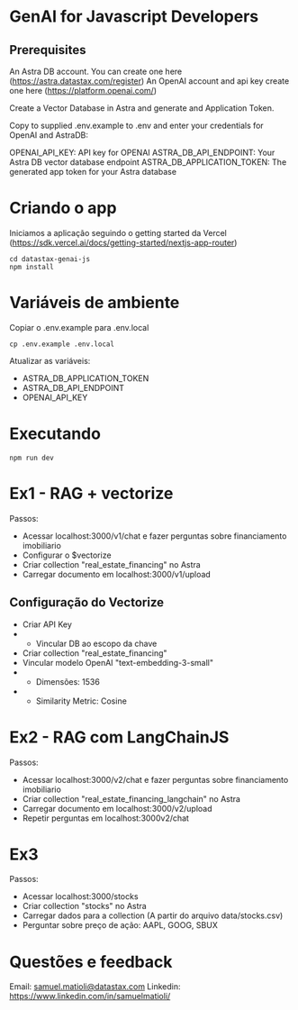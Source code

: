 # GenAI for Javascript Developers

## Prerequisites

An Astra DB account. You can create one here (https://astra.datastax.com/register)
An OpenAI account and api key create one here (https://platform.openai.com/)


Create a Vector Database in Astra and generate and Application Token.

Copy to supplied .env.example to .env and enter your credentials for OpenAI and AstraDB:

OPENAI_API_KEY: API key for OPENAI
ASTRA_DB_API_ENDPOINT: Your Astra DB vector database endpoint
ASTRA_DB_APPLICATION_TOKEN: The generated app token for your Astra database

# Criando o app

Iniciamos a aplicação seguindo o getting started da Vercel (https://sdk.vercel.ai/docs/getting-started/nextjs-app-router)

```
cd datastax-genai-js
npm install 
```

# Variáveis de ambiente

Copiar o .env.example para .env.local

```
cp .env.example .env.local
```

Atualizar as variáveis:

- ASTRA_DB_APPLICATION_TOKEN
- ASTRA_DB_API_ENDPOINT
- OPENAI_API_KEY

# Executando

```
npm run dev
```

# Ex1 - RAG + vectorize

Passos:

- Acessar localhost:3000/v1/chat e fazer perguntas sobre financiamento imobiliario
- Configurar o $vectorize
- Criar collection "real_estate_financing" no Astra
- Carregar documento em localhost:3000/v1/upload

## Configuração do Vectorize

- Criar API Key
- - Vincular DB ao escopo da chave
- Criar collection "real_estate_financing"
- Vincular modelo OpenAI "text-embedding-3-small"
- - Dimensões: 1536
- - Similarity Metric: Cosine

# Ex2 - RAG com LangChainJS

Passos:

- Acessar localhost:3000/v2/chat e fazer perguntas sobre financiamento imobiliario
- Criar collection "real_estate_financing_langchain" no Astra
- Carregar documento em localhost:3000/v2/upload
- Repetir perguntas em localhost:3000v2/chat


# Ex3

Passos:

- Acessar localhost:3000/stocks
- Criar collection "stocks" no Astra
- Carregar dados para a collection (A partir do arquivo data/stocks.csv)
- Perguntar sobre preço de ação: AAPL, GOOG, SBUX


# Questões e feedback

Email: samuel.matioli@datastax.com
Linkedin: https://www.linkedin.com/in/samuelmatioli/